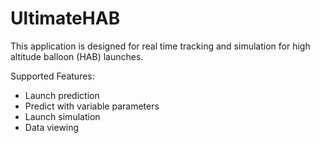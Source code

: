# UltimateHAB

This application is designed for real time tracking and simulation for high altitude balloon (HAB) launches.

Supported Features:
* Launch prediction
* Predict with variable parameters
* Launch simulation
* Data viewing
